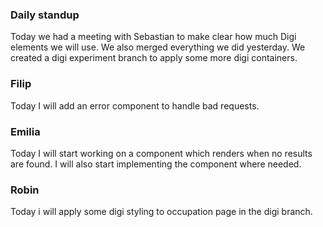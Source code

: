 ### Daily standup

Today we had a meeting with Sebastian to make clear how much Digi elements we will use. We also merged everything we did yesterday. We created a digi experiment branch to apply some more digi containers.

### Filip

Today I will add an error component to handle bad requests.

### Emilia

Today I will start working on a component which renders when no results are found. I will also start implementing the component where needed.

### Robin

Today i will apply some digi styling to occupation page in the digi branch.
